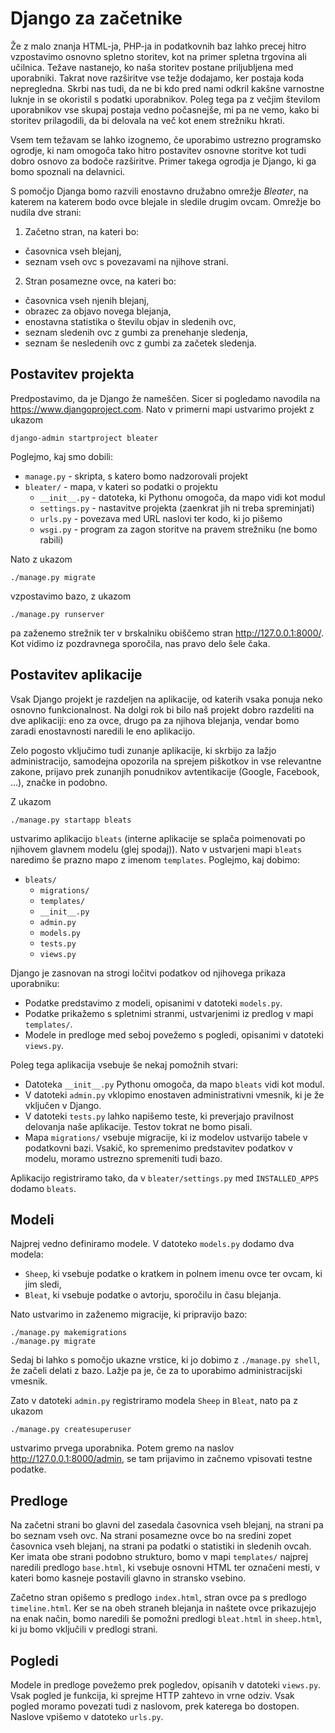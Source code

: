 Django za začetnike
===================

Že z malo znanja HTML-ja, PHP-ja in podatkovnih baz lahko precej hitro
vzpostavimo osnovno spletno storitev, kot na primer spletna trgovina ali
učilnica. Težave nastanejo, ko naša storitev postane priljubljena med
uporabniki. Takrat nove razširitve vse težje dodajamo, ker postaja koda
nepregledna. Skrbi nas tudi, da ne bi kdo pred nami odkril kakšne varnostne
luknje in se okoristil s podatki uporabnikov. Poleg tega pa z večjim številom
uporabnikov vse skupaj postaja vedno počasnejše, mi pa ne vemo, kako bi storitev
prilagodili, da bi delovala na več kot enem strežniku hkrati.

Vsem tem težavam se lahko izognemo, če uporabimo ustrezno programsko ogrodje, ki
nam omogoča tako hitro postavitev osnovne storitve kot tudi dobro osnovo za
bodoče razširitve. Primer takega ogrodja je Django, ki ga bomo spoznali na
delavnici.

S pomočjo Djanga bomo razvili enostavno družabno omrežje _Bleater_, na katerem
na katerem bodo ovce blejale in sledile drugim ovcam. Omrežje bo nudila dve
strani:

1. Začetno stran, na kateri bo:
  * časovnica vseh blejanj,
  * seznam vseh ovc s povezavami na njihove strani.
2. Stran posamezne ovce, na kateri bo:
  * časovnica vseh njenih blejanj,
  * obrazec za objavo novega blejanja,
  * enostavna statistika o številu objav in sledenih ovc,
  * seznam sledenih ovc z gumbi za prenehanje sledenja,
  * seznam še nesledenih ovc z gumbi za začetek sledenja.


Postavitev projekta
-------------------

Predpostavimo, da je Django že nameščen. Sicer si pogledamo navodila na
https://www.djangoproject.com. Nato v primerni mapi ustvarimo projekt z ukazom

    django-admin startproject bleater

Poglejmo, kaj smo dobili:

* `manage.py` - skripta, s katero bomo nadzorovali projekt
* `bleater/` - mapa, v kateri so podatki o projektu
  * `__init__.py` - datoteka, ki Pythonu omogoča, da mapo vidi kot modul
  * `settings.py` - nastavitve projekta (zaenkrat jih ni treba spreminjati)
  * `urls.py` - povezava med URL naslovi ter kodo, ki jo pišemo
  * `wsgi.py` - program za zagon storitve na pravem strežniku (ne bomo rabili)

Nato z ukazom

    ./manage.py migrate

vzpostavimo bazo, z ukazom 

    ./manage.py runserver

pa zaženemo strežnik ter v brskalniku obiščemo stran http://127.0.0.1:8000/.
Kot vidimo iz pozdravnega sporočila, nas pravo delo šele čaka.


Postavitev aplikacije
---------------------

Vsak Django projekt je razdeljen na aplikacije, od katerih vsaka ponuja neko
osnovno funkcionalnost. Na dolgi rok bi bilo naš projekt dobro razdeliti na dve
aplikaciji: eno za ovce, drugo pa za njihova blejanja, vendar bomo zaradi
enostavnosti naredili le eno aplikacijo.

Zelo pogosto vključimo tudi zunanje aplikacije, ki skrbijo za lažjo
administracijo, samodejna opozorila na sprejem piškotkov in vse relevantne
zakone, prijavo prek zunanjih ponudnikov avtentikacije (Google, Facebook, …),
značke in podobno.

Z ukazom

    ./manage.py startapp bleats

ustvarimo aplikacijo `bleats` (interne aplikacije se splača poimenovati po
njihovem glavnem modelu (glej spodaj)). Nato v ustvarjeni mapi `bleats` naredimo
še prazno mapo z imenom `templates`. Poglejmo, kaj dobimo:

* `bleats/`
  * `migrations/`
  * `templates/`
  * `__init__.py`
  * `admin.py`
  * `models.py`
  * `tests.py`
  * `views.py`

Django je zasnovan na strogi ločitvi podatkov od njihovega prikaza uporabniku:
* Podatke predstavimo z modeli, opisanimi v datoteki `models.py`.
* Podatke prikažemo s spletnimi stranmi, ustvarjenimi iz predlog v mapi
  `templates/`.
* Modele in predloge med seboj povežemo s pogledi, opisanimi v datoteki
  `views.py`.

Poleg tega aplikacija vsebuje še nekaj pomožnih stvari:
* Datoteka `__init__.py` Pythonu omogoča, da mapo `bleats` vidi kot modul.
* V datoteki `admin.py` vklopimo enostaven administrativni vmesnik, ki je že
  vključen v Django.
* V datoteki `tests.py` lahko napišemo teste, ki preverjajo pravilnost delovanja
  naše aplikacije. Testov tokrat ne bomo pisali.
* Mapa `migrations/` vsebuje migracije, ki iz modelov ustvarijo tabele v
  podatkovni bazi. Vsakič, ko spremenimo predstavitev podatkov v modelu, moramo
  ustrezno spremeniti tudi bazo.

Aplikacijo registriramo tako, da v `bleater/settings.py` med `INSTALLED_APPS`
dodamo `bleats`.


Modeli
------

Najprej vedno definiramo modele. V datoteko `models.py` dodamo dva modela:
* `Sheep`, ki vsebuje podatke o kratkem in polnem imenu ovce ter ovcam, ki jim
  sledi,
* `Bleat`, ki vsebuje podatke o avtorju, sporočilu in času blejanja.

Nato ustvarimo in zaženemo migracije, ki pripravijo bazo:

    ./manage.py makemigrations
    ./manage.py migrate

Sedaj bi lahko s pomočjo ukazne vrstice, ki jo dobimo z `./manage.py shell`, že
začeli delati z bazo. Lažje pa je, če za to uporabimo administracijski vmesnik.

Zato v datoteki `admin.py` registriramo modela `Sheep` in `Bleat`, nato pa z
ukazom

    ./manage.py createsuperuser

ustvarimo prvega uporabnika. Potem gremo na naslov http://127.0.0.1:8000/admin,
se tam prijavimo in začnemo vpisovati testne podatke.


Predloge
--------

Na začetni strani bo glavni del zasedala časovnica vseh blejanj, na strani pa bo
seznam vseh ovc. Na strani posamezne ovce bo na sredini zopet časovnica vseh
blejanj, na strani pa podatki o statistiki in sledenih ovcah. Ker imata obe
strani podobno strukturo, bomo v mapi `templates/` najprej naredili predlogo
`base.html`, ki vsebuje osnovni HTML ter označeni mesti, v kateri bomo kasneje
postavili glavno in stransko vsebino.

Začetno stran opišemo s predlogo `index.html`, stran ovce pa s predlogo
`timeline.html`. Ker se na obeh straneh blejanja in naštete ovce prikazujejo na
enak način, bomo naredili še pomožni predlogi `bleat.html` in `sheep.html`, ki
ju bomo vključili v predlogi strani.


Pogledi
-------

Modele in predloge povežemo prek pogledov, opisanih v datoteki `views.py`. Vsak
pogled je funkcija, ki sprejme HTTP zahtevo in vrne odziv. Vsak pogled moramo
povezati tudi z naslovom, prek katerega bo dostopen. Naslove vpišemo v datoteko
`urls.py`.
